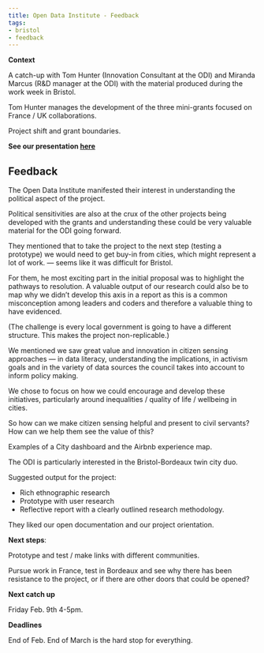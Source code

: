 ```yaml
---
title: Open Data Institute - Feedback
tags:
- bristol
- feedback
---
```



**Context**

A catch-up with Tom Hunter (Innovation Consultant at the ODI) and Miranda Marcus (R&D manager at the ODI) with the material produced during the work week in Bristol.

Tom Hunter manages the development of the three mini-grants focused on France / UK collaborations.

Project shift and grant boundaries.

**See our presentation [here](https://dtc-innovation.github.io/mind-the-gaps/2018/01/26/work-week-conclusions.html)**

## Feedback

The Open Data Institute manifested their interest in understanding the political aspect of the project.

Political sensitivities are also at the crux of the other projects being developed with the grants and understanding these could be very valuable material for the ODI going forward.

They mentioned that to take the project to the next step (testing a prototype) we would need to get buy-in from cities, which might represent a lot of work.  — seems like it was difficult for Bristol.

For them, he most exciting part in the initial proposal was to highlight the pathways to resolution. A valuable output of our research could also be to map why we didn’t develop this axis in a report as this is a common misconception among leaders and coders and therefore a valuable thing to have evidenced.

(The challenge is every local government is going to have a different structure. This makes the project non-replicable.)

We mentioned we saw great value and innovation in citizen sensing approaches — in data literacy, understanding the implications, in activism goals and in the variety of data sources the council takes into account to inform policy making. 

We chose to focus on how we could encourage and develop these initiatives, particularly around inequalities / quality of life / wellbeing in cities. 

So how can we make citizen sensing helpful and present to civil servants? How can we help them see the value of this?

Examples of a City dashboard and the Airbnb experience map.

The ODI is particularly interested in the Bristol-Bordeaux twin city duo.

Suggested output for the project:

* Rich ethnographic research
* Prototype with user research 
* Reflective report with a clearly outlined research methodology. 

They liked our open documentation and our project orientation.

**Next steps**:

Prototype and test / make links with different communities.

Pursue work in France, test in Bordeaux and see why there has been resistance to the project, or if there are other doors that could be opened?

**Next catch up**

Friday Feb. 9th 4-5pm.

**Deadlines**

End of Feb. End of March is the hard stop for everything.
